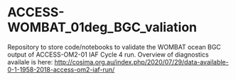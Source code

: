 # ACCESS-WOMBAT_01deg_BGC_valiation

Repository to store code/notebooks to validate the WOMBAT ocean BGC output of ACCESS-OM2-01 IAF Cycle 4 run. Overview of diagnostics availale is here: http://cosima.org.au/index.php/2020/07/29/data-available-0-1-1958-2018-access-om2-iaf-run/
